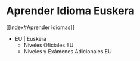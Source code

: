 # Aprender Idioma Euskera

[[Index#Aprender Idiomas]]

* EU | Euskera
	* Niveles Oficiales EU
	* Niveles y Exámenes Adicionales EU
